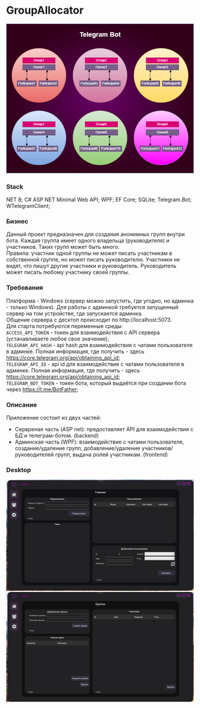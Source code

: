 # GroupAllocator
![Screenshot](Diagram.drawio.png)  
### Stack  
NET 8; C# ASP NET Minimal Web API; WPF; EF Core; SQLite; Telegram.Bot; WTelegramClient;
### Бизнес  
Данный проект предназначен для создания анонимных групп внутри бота. Каждая группа имеет одного владельца (руководителя) и участников. Таких групп может быть много.  
Правила: участник одной группы не может писать участникам в собственной группе, но может писать руководителю. Участники не видят, что пишут другие участники и руководитель. Руководитель может писать любому участнику своей группы.  
### Требования
Платформа - Windows (сервер можно запустить, где угодно, но админка - только Windows). Для работы с админкой требуется запущенный сервер на том устройстве, где запускается админка.  
Общение сервера с десктоп происходит по http://localhost:5073.  
Для старта потребуются переменные среды:  
`ACCESS_API_TOKEN` - токен для взаимодействия с API сервера (устанавливаете любое свое значение);  
`TELEGRAM_API_HASH` - api hash для взаимодействия с чатами пользователя в админке. Полная информация, где получить - здесь https://core.telegram.org/api/obtaining_api_id;  
`TELEGRAM_API_ID` - api id для взаимодействия с чатами пользователя в админке. Полная информация, где получить - здесь https://core.telegram.org/api/obtaining_api_id;  
`TELEGRAM_BOT_TOKEN` - токен бота, который выдаётся при создании бота через https://t.me/BotFather;  
### Описание  
Приложение состоит из двух частей:  
- Сервреная часть (ASP net): предоставляет API для взаимодействия с БД и телеграм-ботом. (backend)
- Админская часть (WPF): взаимодействие с чатами пользователя, создание/удаление групп, добавление/удаление участников/руководителей групп, выдача ролей участникам. (frontend)  
### Desktop
![UI_Admin_1](UIAdmin1.png)  
![UI_Admin_2](UIAdmin2.png)  
